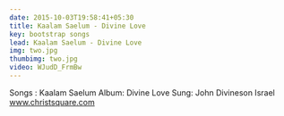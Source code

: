 ```yaml
---
date: 2015-10-03T19:58:41+05:30
title: Kaalam Saelum - Divine Love
key: bootstrap songs
lead: Kaalam Saelum - Divine Love
img: two.jpg
thumbimg: two.jpg
video: WJudD_FrmBw
---
```


Songs : Kaalam Saelum
Album: Divine Love
Sung: John Divineson Israel
www.christsquare.com

<!--more-->